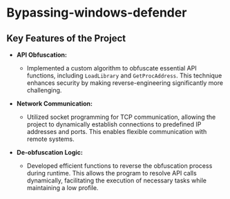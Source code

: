 # Bypassing-windows-defender

## Key Features of the Project

- **API Obfuscation:** 
  - Implemented a custom algorithm to obfuscate essential API functions, including `LoadLibrary` and `GetProcAddress`. This technique enhances security by making reverse-engineering significantly more challenging.
  
- **Network Communication:** 
  - Utilized socket programming for TCP communication, allowing the project to dynamically establish connections to predefined IP addresses and ports. This enables flexible communication with remote systems.

- **De-obfuscation Logic:** 
  - Developed efficient functions to reverse the obfuscation process during runtime. This allows the program to resolve API calls dynamically, facilitating the execution of necessary tasks while maintaining a low profile.
